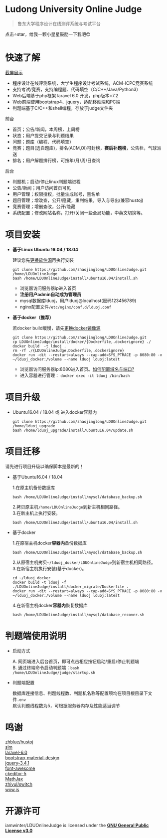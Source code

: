 Ludong University Online Judge
===
  > 鲁东大学程序设计在线测评系统与考试平台

点击:star:star，给我一颗小星星鼓励一下我吧:blush:

# 快速了解

  [截屏展示](https://blog.csdn.net/winter2121/article/details/105294224)
  
  - 程序设计在线评测系统，大学生程序设计考试系统，ACM-ICPC竞赛系统
  - 支持考试/竞赛，支持编程题、代码填空（C/C++/Java/Python3）
  - Web后端基于php框架 laravel 6.0 开发，php版本=7.2
  - Web前端使用bootstrap4、jquery，适配移动端和PC端
  - 判题端基于C/C++和shell编程，存放于judge文件夹
  
  前台
  
  + 首页；公告/新闻，本周榜，上周榜
  + 状态；用户提交记录与判题结果
  + 问题；题库（编程、代码填空）
  + 竞赛；题目(选自题库)，排名(ACM,OI)可封榜，**赛后补题榜**，公告栏，气球派送
  + 排名；用户解题排行榜，可按年/月/周/日查询
  
  后台

  + 判题机；启动/停止linux判题端进程
  + 公告/新闻；用户访问首页可见
  + 用户管理；权限授权，批量生成账号，黑名单
  + 题目管理；增改查，公开/隐藏，重判结果，导入与导出(兼容hustoj)
  + 竞赛管理；增删查改，公开/隐藏
  + 系统配置；修改网站名称，打开/关闭一些全局功能，中英文切换等。

# 项目安装

+ **基于Linux Ubuntu 16.04 / 18.04**
  
  建议您先[更换软件源](https://blog.csdn.net/winter2121/article/details/103335319)再执行安装
  ```shell script
  git clone https://github.com/zhaojinglong/LDUOnlineJudge.git /home/LDUOnlineJudge
  bash /home/LDUOnlineJudge/install/ubuntu16.04/install.sh
  ```
  - 浏览器访问服务器ip进入首页  
  - **注册用户admin自动成为管理员**  
  - mysql数据库lduoj，用户lduoj@localhost(密码123456789)  
  - nginx配置文件`/etc/nginx/conf.d/lduoj.conf`  


+ **基于docker（推荐）**

  若docker build缓慢，请先[更换docker镜像源](https://blog.csdn.net/winter2121/article/details/107399812)
  ```shell script
  git clone https://github.com/zhaojinglong/LDUOnlineJudge.git
  cp LDUOnlineJudge/install/docker/{Dockerfile,.dockerignore} ./
  docker build  -t lduoj .
  rm -rf ./{LDUOnlineJudge,Dockerfile,.dockerignore}
  docker run -dit --restart=always --cap-add=SYS_PTRACE -p 8080:80 -v ~/lduoj_docker:/volume --name lduoj lduoj:latest
  ```
  - 浏览器访问服务器ip:8080进入首页。[如何配置域名与端口?](https://blog.csdn.net/winter2121/article/details/107783085)  
  - 进入容器进行管理： `docker exec -it lduoj /bin/bash`  

# 项目升级

+ Ubuntu16.04 / 18.04 或 进入docker容器内

  ```shell script
  git clone https://github.com/zhaojinglong/LDUOnlineJudge.git /home/lduoj_upgrade
  bash /home/lduoj_upgrade/install/ubuntu16.04/update.sh
  ```

# 项目迁移

请先进行项目升级以确保脚本是最新的！
+ 基于Ubuntu16.04 / 18.04

  1.在原主机备份数据库
  ```shell script
  bash /home/LDUOnlineJudge/install/mysql/database_backup.sh
  ```
  2.拷贝原主机`/home/LDUOnlineJudge`到新主机相同路径。  
  3.在新主机上执行安装。
  ```shell script
  bash /home/LDUOnlineJudge/install/ubuntu16.04/install.sh
  ```
+ 基于docker  

  1.在原宿主机docker**容器内**备份数据库
  ```shell script
  bash /home/LDUOnlineJudge/install/mysql/database_backup.sh
  ```
  2.从原宿主机拷贝`~/lduoj_docker/LDUOnlineJudge`到新宿主机相同路径。    
  3.在新宿主机执行安装(基于docker)。  
  ```shell script
  cd ~/lduoj_docker
  docker build -t lduoj -f ./LDUOnlineJudge/install/docker_migrate/Dockerfile .
  docker run -dit --restart=always --cap-add=SYS_PTRACE -p 8080:80 -v ~/lduoj_docker:/volume --name lduoj lduoj:latest
  ```
  4.在新宿主机docker**容器内**恢复数据库
  ```shell script
  bash /home/LDUOnlineJudge/install/mysql/database_recover.sh
  ```

# 判题端使用说明

+ 启动方式
  
  A. 网页端进入后台首页，即可点击相应按钮启动/重启/停止判题端  
  B. 通过终端命令启动判题端：`bash /home/LDUOnlineJudge/judge/startup.sh`

+ 判题端配置
  
  数据库连接信息、判题线程数、判题机名称等配置项均在项目根目录下文件`.env`  
  默认判题线程数为5，可根据服务器内存及性能适当调节

# 鸣谢

  [zhblue/hustoj](https://github.com/zhblue/hustoj)  
  [sim](https://dickgrune.com/Programs/similarity_tester/)  
  [laravel-6.0](https://laravel.com/)  
  [bootstrap-material-design](https://fezvrasta.github.io/bootstrap-material-design/)  
  [jquery-3.4.1](https://jquery.com/)  
  [font-awesome](http://www.fontawesome.com.cn/)  
  [ckeditor-5](https://ckeditor.com/ckeditor-5/)  
  [MathJax](https://www.mathjax.org/)  
  [zhiyul/switch](https://github.com/notiflix/Notiflix)  
  [wow.js](https://www.delac.io/wow/)

# 开源许可

  iamwinter/LDUOnlineJudge is licensed under the 
  **[GNU General Public License v3.0](https://github.com/zhaojinglong/LDUOnlineJudge/blob/master/LICENSE)**  
